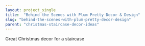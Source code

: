 ```yaml
---
layout: project_single
title:  "Behind the Scenes with Plum Pretty Decor & Design"
slug: "behind-the-scenes-with-plum-pretty-decor-design"
parent: "christmas-staircase-decor-ideas"
---
```

Great Christmas decor for a staircase